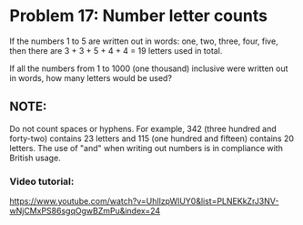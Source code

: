 # Problem 17: Number letter counts

If the numbers 1 to 5 are written out in words: one, two, three, four, five, then there are 3 + 3 + 5 + 4 + 4 = 19 letters used in total.

If all the numbers from 1 to 1000 (one thousand) inclusive were written out in words, how many letters would be used?

## NOTE: 
Do not count spaces or hyphens. For example, 342 (three hundred and forty-two) contains 23 letters and 115 (one hundred and fifteen) contains 20 letters. The use of "and" when writing out numbers is in compliance with British usage.

### Video tutorial: 
https://www.youtube.com/watch?v=UhIlzpWlUY0&list=PLNEKkZrJ3NV-wNjCMxPS86sgqOgwBZmPu&index=24
